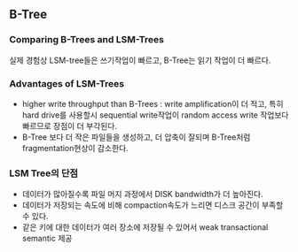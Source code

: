## B-Tree

### Comparing B-Trees and LSM-Trees

실제 경험상 LSM-tree들은 쓰기작업이 빠르고, B-Tree는 읽기 작업이 더 빠르다.



### Advantages of LSM-Trees

- higher write throughput than B-Trees : write amplification이 더 적고, 특히 hard drive를 사용할시 sequential write작업이 random access write 작업보다 빠르므로 장점이 더 부각된다.
- B-Tree 보다 더 작은 파일들을 생성하고, 더 압축이 잘되며 B-Tree처럼 fragmentation현상이 감소한다.



### LSM Tree의 단점

- 데이터가 많아질수록 파일 머지 과정에서 DISK bandwidth가 더 높아진다.
- 데이터가 저장되는 속도에 비해 compaction속도가 느리면 디스크 공간이 부족할 수 있다.
- 같은 키에 대한 데이터가 여러 장소에 저장될 수 있어서 weak transactional semantic 제공
